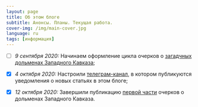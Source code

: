 ```yaml
---
layout: page
title: Об этом блоге
subtitle: Анонсы. Планы. Текущая работа.
cover-img: /img/main-cover.jpg
language: ru
tags: [информация]
---
```

- [ ]  _9 сентября 2020:_ Начинаем оформление цикла очерков о [загадчных дольменах Западного Кавказа](/../mysteries-dolmens-intro/);  
- [X]  _4 октября 2020:_ Настроили [телеграм-канал][a85077ec], в котором публикуются уведомления о новых статьях в этом блоге;  
- [X]  _12 октября 2020:_ Завершили публикацию [первой части][fc339afa] очерков о дольменах Западного Кавказа.  


  [a85077ec]: /../telegram "Информационный канал в поддержку этого блога"
  [fc339afa]: /../index-dolmens/#ch1 "Оглавление к циклу очерков о дольменах Западного Кавказа"
